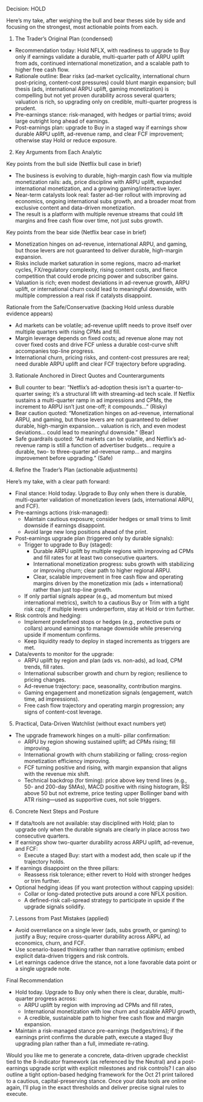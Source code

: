 Decision: HOLD

Here’s my take, after weighing the bull and bear theses side by side and focusing on the strongest, most actionable points from each.

1) The Trader’s Original Plan (condensed)
- Recommendation today: Hold NFLX, with readiness to upgrade to Buy only if earnings validate a durable, multi-quarter path of ARPU uplift from ads, continued international monetization, and a scalable path to higher free cash flow.
- Rationale outline: Bear risks (ad-market cyclicality, international churn post-pricing, content-cost pressures) could blunt margin expansion; bull thesis (ads, international ARPU uplift, gaming monetization) is compelling but not yet proven durability across several quarters; valuation is rich, so upgrading only on credible, multi-quarter progress is prudent.
- Pre-earnings stance: risk-managed, with hedges or partial trims; avoid large outright long ahead of earnings.
- Post-earnings plan: upgrade to Buy in a staged way if earnings show durable ARPU uplift, ad-revenue ramp, and clear FCF improvement; otherwise stay Hold or reduce exposure.

2) Key Arguments from Each Analytic

Key points from the bull side (Netflix bull case in brief)
- The business is evolving to durable, high-margin cash flow via multiple monetization rails: ads, price discipline with ARPU uplift, expanded international monetization, and a growing gaming/interactive layer.
- Near-term catalysts look real: faster ad-tier rollout with improving ad economics, ongoing international subs growth, and a broader moat from exclusive content and data-driven monetization.
- The result is a platform with multiple revenue streams that could lift margins and free cash flow over time, not just subs growth.

Key points from the bear side (Netflix bear case in brief)
- Monetization hinges on ad-revenue, international ARPU, and gaming, but those levers are not guaranteed to deliver durable, high-margin expansion.
- Risks include market saturation in some regions, macro ad-market cycles, FX/regulatory complexity, rising content costs, and fierce competition that could erode pricing power and subscriber gains.
- Valuation is rich; even modest deviations in ad-revenue growth, ARPU uplift, or international churn could lead to meaningful downside, with multiple compression a real risk if catalysts disappoint.

Rationale from the Safe/Conservative (backing Hold unless durable evidence appears)
- Ad markets can be volatile; ad-revenue uplift needs to prove itself over multiple quarters with rising CPMs and fill.
- Margin leverage depends on fixed costs; ad revenue alone may not cover fixed costs and drive FCF unless a durable cost-curve shift accompanies top-line progress.
- International churn, pricing risks, and content-cost pressures are real; need durable ARPU uplift and clear FCF trajectory before upgrading.

3) Rationale Anchored in Direct Quotes and Counterarguments

- Bull counter to bear: “Netflix’s ad-adoption thesis isn’t a quarter-to-quarter swing; it’s a structural lift with streaming-ad tech scale. If Netflix sustains a multi-quarter ramp in ad impressions and CPMs, the increment to ARPU isn’t just one-off; it compounds…” (Risky)
- Bear caution quoted: “Monetization hinges on ad-revenue, international ARPU, and gaming, but those levers are not guaranteed to deliver durable, high-margin expansion… valuation is rich, and even modest deviations… could lead to meaningful downside.” (Bear)
- Safe guardrails quoted: “Ad markets can be volatile, and Netflix’s ad-revenue ramp is still a function of advertiser budgets… require a durable, two- to three-quarter ad-revenue ramp… and margins improvement before upgrading.” (Safe)

4) Refine the Trader’s Plan (actionable adjustments)

Here’s my take, with a clear path forward:
- Final stance: Hold today. Upgrade to Buy only when there is durable, multi-quarter validation of monetization levers (ads, international ARPU, and FCF).
- Pre-earnings actions (risk-managed):
  - Maintain cautious exposure; consider hedges or small trims to limit downside if earnings disappoint.
  - Avoid large new long positions ahead of the print.
- Post-earnings upgrade plan (triggered only by durable signals):
  - Trigger to upgrade to Buy (staged):
    - Durable ARPU uplift by multiple regions with improving ad CPMs and fill rates for at least two consecutive quarters.
    - International monetization progress: subs growth with stabilizing or improving churn; clear path to higher regional ARPU.
    - Clear, scalable improvement in free cash flow and operating margins driven by the monetization mix (ads + international) rather than just top-line growth.
  - If only partial signals appear (e.g., ad momentum but mixed international metrics), switch to a cautious Buy or Trim with a tight risk cap; if multiple levers underperform, stay at Hold or trim further.
- Risk controls and hedging:
  - Implement predefined stops or hedges (e.g., protective puts or collars) around earnings to manage downside while preserving upside if momentum confirms.
  - Keep liquidity ready to deploy in staged increments as triggers are met.
- Data/events to monitor for the upgrade:
  - ARPU uplift by region and plan (ads vs. non-ads), ad load, CPM trends, fill rates.
  - International subscriber growth and churn by region; resilience to pricing changes.
  - Ad-revenue trajectory: pace, seasonality, contribution margins.
  - Gaming engagement and monetization signals (engagement, watch time, ad impressions).
  - Free cash flow trajectory and operating margin progression; any signs of content-cost leverage.

5) Practical, Data-Driven Watchlist (without exact numbers yet)
- The upgrade framework hinges on a multi- pillar confirmation:
  - ARPU by region showing sustained uplift; ad CPMs rising; fill improving.
  - International growth with churn stabilizing or falling; cross-region monetization efficiency improving.
  - FCF turning positive and rising, with margin expansion that aligns with the revenue mix shift.
  - Technical backdrop (for timing): price above key trend lines (e.g., 50- and 200-day SMAs), MACD positive with rising histogram, RSI above 50 but not extreme, price testing upper Bollinger band with ATR rising—used as supportive cues, not sole triggers.

6) Concrete Next Steps and Posture
- If data/tools are not available: stay disciplined with Hold; plan to upgrade only when the durable signals are clearly in place across two consecutive quarters.
- If earnings show two-quarter durability across ARPU uplift, ad-revenue, and FCF:
  - Execute a staged Buy: start with a modest add, then scale up if the trajectory holds.
- If earnings disappoint on the three pillars:
  - Reassess risk tolerance; either revert to Hold with stronger hedges or trim further.
- Optional hedging ideas (if you want protection without capping upside):
  - Collar or long-dated protective puts around a core NFLX position.
  - A defined-risk call-spread strategy to participate in upside if the upgrade signals solidify.

7) Lessons from Past Mistakes (applied)
- Avoid overreliance on a single lever (ads, subs growth, or gaming) to justify a Buy; require cross-quarter durability across ARPU, ad economics, churn, and FCF.
- Use scenario-based thinking rather than narrative optimism; embed explicit data-driven triggers and risk controls.
- Let earnings cadence drive the stance, not a lone favorable data point or a single upgrade note.

Final Recommendation
- Hold today. Upgrade to Buy only when there is clear, durable, multi-quarter progress across:
  - ARPU uplift by region with improving ad CPMs and fill rates,
  - International monetization with low churn and scalable ARPU growth,
  - A credible, sustainable path to higher free cash flow and margin expansion.
- Maintain a risk-managed stance pre-earnings (hedges/trims); if the earnings print confirms the durable path, execute a staged Buy upgrading plan rather than a full, immediate re-rating.

Would you like me to generate a concrete, data-driven upgrade checklist tied to the 8-indicator framework (as referenced by the Neutral) and a post-earnings upgrade script with explicit milestones and risk controls? I can also outline a tight option-based hedging framework for the Oct 21 print tailored to a cautious, capital-preserving stance. Once your data tools are online again, I’ll plug in the exact thresholds and deliver precise signal rules to execute.